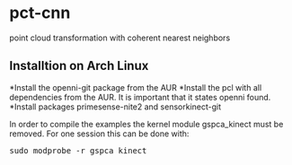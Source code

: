 pct-cnn
=======

point cloud transformation with coherent nearest neighbors

Installtion on Arch Linux
------
*Install the openni-git package from the AUR
*Install the pcl with all dependencies from the AUR. It is important that it states openni found.
*Install packages primesense-nite2 and sensorkinect-git

In order to compile the examples the kernel module gspca_kinect must be removed.
For one session this can be done with:
<pre>
sudo modprobe -r gspca_kinect
</pre>
